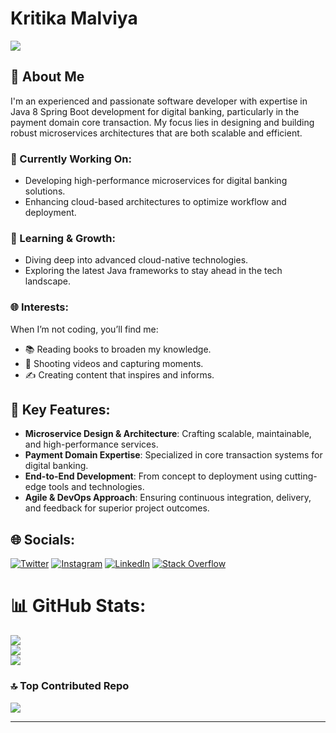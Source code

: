 # Kritika Malviya

[![](https://visitcount.itsvg.in/api?id=kritikamalviya01&icon=0&color=0)](https://visitcount.itsvg.in)

## 🌟 About Me
I'm an experienced and passionate software developer with expertise in Java 8 Spring Boot development for digital banking, particularly in the payment domain core transaction. My focus lies in designing and building robust microservices architectures that are both scalable and efficient.

### 🔭 Currently Working On:
- Developing high-performance microservices for digital banking solutions.
- Enhancing cloud-based architectures to optimize workflow and deployment.

### 🌱 Learning & Growth:
- Diving deep into advanced cloud-native technologies.
- Exploring the latest Java frameworks to stay ahead in the tech landscape.

### 🌐 Interests:
When I’m not coding, you’ll find me:
- 📚 Reading books to broaden my knowledge.
- 🎥 Shooting videos and capturing moments.
- ✍️ Creating content that inspires and informs.

## 💼 Key Features:
- **Microservice Design & Architecture**: Crafting scalable, maintainable, and high-performance services.
- **Payment Domain Expertise**: Specialized in core transaction systems for digital banking.
- **End-to-End Development**: From concept to deployment using cutting-edge tools and technologies.
- **Agile & DevOps Approach**: Ensuring continuous integration, delivery, and feedback for superior project outcomes.

## 🌐 Socials:
[![Twitter](https://img.shields.io/badge/Twitter-%231DA1F2.svg?logo=Twitter&logoColor=white)](https://twitter.com/MalviyaKritika1) [![Instagram](https://img.shields.io/badge/Instagram-%23E4405F.svg?logo=Instagram&logoColor=white)](https://instagram.com/kritikamalviya01) [![LinkedIn](https://img.shields.io/badge/LinkedIn-%230077B5.svg?logo=linkedin&logoColor=white)](https://linkedin.com/in/kritika-malviya) [![Stack Overflow](https://img.shields.io/badge/-Stackoverflow-FE7A16?logo=stack-overflow&logoColor=white)](https://stackoverflow.com/users/21192975/kritika-malviya) 


# 📊 GitHub Stats:

![](https://github-readme-stats.vercel.app/api?username=kritikamalviya01&theme=dark&hide_border=false&include_all_commits=false&count_private=false)<br/>
![](https://github-readme-streak-stats.herokuapp.com/?user=kritikamalviya01&theme=dark&hide_border=false)<br/>
![](https://github-readme-stats.vercel.app/api/top-langs/?username=kritikamalviya01&theme=dark&hide_border=false&include_all_commits=false&count_private=false&layout=compact)

### 🔝 Top Contributed Repo
![](https://github-contributor-stats.vercel.app/api?username=kritikamalviya01&limit=5&theme=tokyonight&combine_all_yearly_contributions=true)

---

